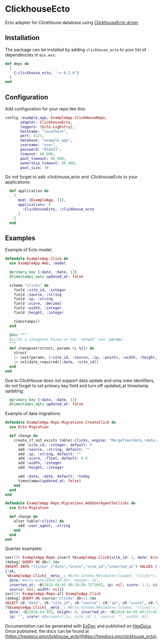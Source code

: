 # ClickhouseEcto

Ecto adapter for ClickHouse database using [ClickhouseEcto driver](http://github.com/appodeal/ClickhouseEcto).

## Installation

The package can be installed
by adding `clickhouse_ecto` to your list of dependencies in `mix.exs`:

```elixir
def deps do
  [
    {:clickhouse_ecto, "~> 0.2.6"}
  ]
end
```

## Configuration
Add configuration for your repo like this:

```elixir
config :example_app, ExampleApp.ClickHouseRepo,
       adapter: ClickhouseEcto,
       loggers: [Ecto.LogEntry],
       hostname: "localhost",
       port: 8123,
       database: "example_app",
       username: "user",
       password: "654321",
       timeout: 60_000,
       pool_timeout: 60_000,
       ownership_timeout: 60_000,
       pool_size: 30
```

Do not forget to add :clickhouse_ecto and :ClickhouseEcto to your
applications:

```elixir
  def application do
    [
      mod: {ExampleApp, []},
      applications: [
        :ClickhouseEcto, :clickhouse_ecto
      ]
    ]
  end
```

## Examples

Example of Ecto model:

```elixir
defmodule ExampleApp.Click do
  use ExampleApp.Web, :model

  @primary_key {:date, :date, []}
  @timestamps_opts updated_at: false

  schema "clicks" do
    field :site_id, :integer
    field :source, :string
    field :ip, :string
    field :score, :decimal
    field :width, :integer
    field :height, :integer

    timestamps()
  end

  @doc """
  Builds a changeset based on the `struct` and `params`.
  """
  def changeset(struct, params \\ %{}) do
    struct
    |> cast(params, [:site_id, :source, :ip, :points, :width, :height, :date])
    |> validate_required([:date, :site_id])
  end
end
```

Due to ClickHouse does not support data update and uniq rows
identifiers, do not forget to set primary key field and turn off
updated_at timestamp updating:

```elixir
  @primary_key {:date, :date, []}
  @timestamps_opts updated_at: false
```

Example of data migrations:

```elixir
defmodule ExampleApp.Repo.Migrations.CreateClick do
  use Ecto.Migration

  def change do
    create_if_not_exists table(:clicks, engine: "MergeTree(date,(date,inserted_at,source,site_id,ip,score,width,height),8192)") do
      add :site_id, :integer, default: 0
      add :source, :string, default: ""
      add :ip, :string, default: ""
      add :score, :float, default: 0.0
      add :width, :integer
      add :height, :integer

      add :date, :date, default: :today
      timestamps(updated_at: false)
    end
  end
end

defmodule ExampleApp.Repo.Migrations.AddUserAgentToClicks do
  use Ecto.Migration

  def change do
    alter table(:clicks) do
      add :user_agent, :string
    end
  end
end
```

Queries examples:

```elixir
iex(1)> ExampleApp.Repo.insert %ExampleApp.Click{site_id: 1, date: Ecto.Date.utc, score: 1.1}
[debug] QUERY OK db=7.8ms
INSERT INTO "clicks" ("date","score","site_id","inserted_at") VALUES (?,?,?,?) [{2018, 4, 5}, 1.1, 1, {{2018, 4, 5}, {8, 18, 30, 727360}}]
{:ok,
 %ExampleApp.Click{__meta__: #Ecto.Schema.Metadata<:loaded, "clicks">,
  date: #Ecto.Date<2018-04-05>, height: nil,
  inserted_at: ~N[2018-04-05 08:18:30.727360], ip: nil, score: 1.1, site_id: 1,
  source: nil, width: nil}}
iex(2)> ExampleApp.Repo.all ExampleApp.Click
[debug] QUERY OK source="clicks" db=11.8ms
SELECT c0."date", c0."site_id", c0."source", c0."ip", c0."score", c0."width", c0."height", c0."inserted_at" FROM "clicks" AS c0 []
[%ExampleApp.Click{__meta__: #Ecto.Schema.Metadata<:loaded, "clicks">,
  date: ~D[2018-04-05], height: 0, inserted_at: ~N[2018-04-05 09:15:42.000000],
  ip: "", score: #Decimal<1.1>, site_id: 1, source: "", width: 0}]
```

Documentation can be generated with [ExDoc](https://github.com/elixir-lang/ex_doc)
and published on [HexDocs](https://hexdocs.pm). Once published, the docs can
be found at [https://hexdocs.pm/clickhouse_ecto](https://hexdocs.pm/clickhouse_ecto).

